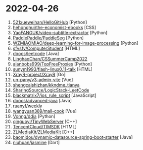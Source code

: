 # 2022-04-26

1. [521xueweihan/HelloGitHub](https://github.com/521xueweihan/HelloGitHub "分享 GitHub 上有趣、入门级的开源项目。Share interesting, entry-level open source projects on GitHub.") [Python]
2. [hehonghui/the-economist-ebooks](https://github.com/hehonghui/the-economist-ebooks "经济学人(含音频)、纽约客、自然、新科学人、卫报、科学美国人、连线、大西洋月刊、国家地理等英语杂志免费下载、订阅(kindle推送),支持epub、mobi、pdf格式, 每周更新. The Economist 、The New Yorker 、Nature、The Atlantic 、New Scientist、The Guardian、Scientific American、Wired magazines, free download and subscription for kindle, mobi、epub、pdf format.") [CSS]
3. [YaoFANGUK/video-subtitle-extractor](https://github.com/YaoFANGUK/video-subtitle-extractor "视频硬字幕提取，生成srt文件。无需申请第三方API，本地实现文本识别。基于深度学习的视频字幕提取框架，包含字幕区域检测、字幕内容提取。A GUI tool for extracting hard-coded subtitle (hardsub) from videos and generating srt files.") [Python]
4. [PaddlePaddle/PaddleSeg](https://github.com/PaddlePaddle/PaddleSeg "Easy-to-use image segmentation library with awesome pre-trained model zoo, supporting wide-range of practical tasks in Semantic Segmentation, Interactive Segmentation, Panoptic Segmentation, Image Matting, etc.") [Python]
5. [WZMIAOMIAO/deep-learning-for-image-processing](https://github.com/WZMIAOMIAO/deep-learning-for-image-processing "deep learning for image processing including classification and object-detection etc.") [Python]
6. [sfvsfv/ComputerStudent](https://github.com/sfvsfv/ComputerStudent "计算机专业系统性学习资料（python,c,c++,计算机组成，计算机网络，编译原理，电路，谷歌插件，爬虫）") [HTML]
7. [doocs/leetcode](https://github.com/doocs/leetcode "😏 LeetCode solutions in any programming language | 多种编程语言实现 LeetCode、《剑指 Offer（第 2 版）》、《程序员面试金典（第 6 版）》题解") [Java]
8. [LinghaoChan/CSSummerCamp2022](https://github.com/LinghaoChan/CSSummerCamp2022 "关于2022年CS保研夏令营通知公告的汇总。欢迎大家积极分享夏令营信息，资瓷一下互联网精神吼不吼啊？") 
9. [alanbobs999/TopFreeProxies](https://github.com/alanbobs999/TopFreeProxies "高质量免费节点分享，以及订阅链接收集。") [Python]
10. [sunym1993/flash-linux0.11-talk](https://github.com/sunym1993/flash-linux0.11-talk "你管这破玩意叫操作系统源码 — 像小说一样品读 Linux 0.11 核心代码") [HTML]
11. [XrayR-project/XrayR](https://github.com/XrayR-project/XrayR "A Xray backend framework that can easily support many panels. 一个基于Xray的后端框架，支持V2ay,Trojan,Shadowsocks协议，极易扩展，支持多面板对接") [Go]
12. [un-pany/v3-admin-vite](https://github.com/un-pany/v3-admin-vite "☀️ vue3 admin template, vue3 后台管理模板, 基于 vite、够轻、够新、够用") [Vue]
13. [shengcaishizhan/kkndme_tianya](https://github.com/shengcaishizhan/kkndme_tianya "天涯 kkndme 神贴聊房价") 
14. [SharingSource/LogicStack-LeetCode](https://github.com/SharingSource/LogicStack-LeetCode "公众号「宫水三叶的刷题日记」刷穿 LeetCode 系列文章源码") 
15. [blackmatrix7/ios_rule_script](https://github.com/blackmatrix7/ios_rule_script "各平台的分流规则、复写规则及自动化脚本。") [JavaScript]
16. [doocs/advanced-java](https://github.com/doocs/advanced-java "😮 Core Interview Questions & Answers For Experienced Java(Backend) Developers | 互联网 Java 工程师进阶知识完全扫盲：涵盖高并发、分布式、高可用、微服务、海量数据处理等领域知识") [Java]
17. [ruanyf/weekly](https://github.com/ruanyf/weekly "科技爱好者周刊，每周五发布") 
18. [wangyuan389/mall-cook](https://github.com/wangyuan389/mall-cook "商城低代码平台，可视化搭建H5、小程序多端商城") [Vue]
19. [Vonng/ddia](https://github.com/Vonng/ddia "《Designing Data-Intensive Application》DDIA中文翻译") [Python]
20. [qinguoyi/TinyWebServer](https://github.com/qinguoyi/TinyWebServer "🔥 Linux下C++轻量级Web服务器") [C++]
21. [TencentCloud/TIMSDK](https://github.com/TencentCloud/TIMSDK "腾讯云即时通信 IM 服务，国内下载镜像：") [HTML]
22. [ZLMediaKit/ZLMediaKit](https://github.com/ZLMediaKit/ZLMediaKit "WebRTC/RTSP/RTMP/HTTP/HLS/HTTP-FLV/WebSocket-FLV/HTTP-TS/HTTP-fMP4/WebSocket-TS/WebSocket-fMP4/GB28181 server and client framework based on C++11") [C++]
23. [baomidou/dynamic-datasource-spring-boot-starter](https://github.com/baomidou/dynamic-datasource-spring-boot-starter "dynamic datasource for springboot 多数据源 动态数据源 主从分离 读写分离 分布式事务") [Java]
24. [niuhuan/jasmine](https://github.com/niuhuan/jasmine "(R18+) 一个美观易用的漫画客户端, 同时支持支持 Android / iOS / MacOS / Windows。") [Dart]
